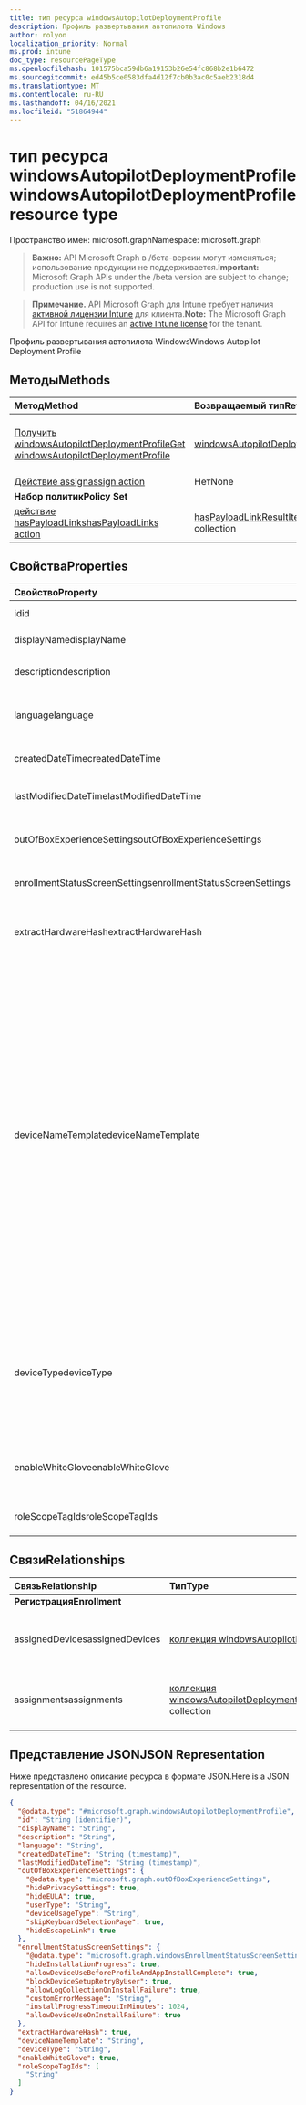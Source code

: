 ```yaml
---
title: тип ресурса windowsAutopilotDeploymentProfile
description: Профиль развертывания автопилота Windows
author: rolyon
localization_priority: Normal
ms.prod: intune
doc_type: resourcePageType
ms.openlocfilehash: 101575bca59db6a19153b26e54fc868b2e1b6472
ms.sourcegitcommit: ed45b5ce0583dfa4d12f7cb0b3ac0c5aeb2318d4
ms.translationtype: MT
ms.contentlocale: ru-RU
ms.lasthandoff: 04/16/2021
ms.locfileid: "51864944"
---
```

# <a name="windowsautopilotdeploymentprofile-resource-type"></a><span data-ttu-id="3d267-103">тип ресурса windowsAutopilotDeploymentProfile</span><span class="sxs-lookup"><span data-stu-id="3d267-103">windowsAutopilotDeploymentProfile resource type</span></span>

<span data-ttu-id="3d267-104">Пространство имен: microsoft.graph</span><span class="sxs-lookup"><span data-stu-id="3d267-104">Namespace: microsoft.graph</span></span>

> <span data-ttu-id="3d267-105">**Важно:** API Microsoft Graph в /бета-версии могут изменяться; использование продукции не поддерживается.</span><span class="sxs-lookup"><span data-stu-id="3d267-105">**Important:** Microsoft Graph APIs under the /beta version are subject to change; production use is not supported.</span></span>

> <span data-ttu-id="3d267-106">**Примечание.** API Microsoft Graph для Intune требует наличия [активной лицензии Intune](https://go.microsoft.com/fwlink/?linkid=839381) для клиента.</span><span class="sxs-lookup"><span data-stu-id="3d267-106">**Note:** The Microsoft Graph API for Intune requires an [active Intune license](https://go.microsoft.com/fwlink/?linkid=839381) for the tenant.</span></span>

<span data-ttu-id="3d267-107">Профиль развертывания автопилота Windows</span><span class="sxs-lookup"><span data-stu-id="3d267-107">Windows Autopilot Deployment Profile</span></span>

## <a name="methods"></a><span data-ttu-id="3d267-108">Методы</span><span class="sxs-lookup"><span data-stu-id="3d267-108">Methods</span></span>
|<span data-ttu-id="3d267-109">Метод</span><span class="sxs-lookup"><span data-stu-id="3d267-109">Method</span></span>|<span data-ttu-id="3d267-110">Возвращаемый тип</span><span class="sxs-lookup"><span data-stu-id="3d267-110">Return Type</span></span>|<span data-ttu-id="3d267-111">Описание</span><span class="sxs-lookup"><span data-stu-id="3d267-111">Description</span></span>|
|:---|:---|:---|
|[<span data-ttu-id="3d267-112">Получить windowsAutopilotDeploymentProfile</span><span class="sxs-lookup"><span data-stu-id="3d267-112">Get windowsAutopilotDeploymentProfile</span></span>](../api/intune-shared-windowsautopilotdeploymentprofile-get.md)|[<span data-ttu-id="3d267-113">windowsAutopilotDeploymentProfile</span><span class="sxs-lookup"><span data-stu-id="3d267-113">windowsAutopilotDeploymentProfile</span></span>](../resources/intune-shared-windowsautopilotdeploymentprofile.md)|<span data-ttu-id="3d267-114">Чтение свойств и связей [объекта windowsAutopilotDeploymentProfile.](../resources/intune-shared-windowsautopilotdeploymentprofile.md)</span><span class="sxs-lookup"><span data-stu-id="3d267-114">Read properties and relationships of the [windowsAutopilotDeploymentProfile](../resources/intune-shared-windowsautopilotdeploymentprofile.md) object.</span></span>|
|[<span data-ttu-id="3d267-115">Действие assign</span><span class="sxs-lookup"><span data-stu-id="3d267-115">assign action</span></span>](../api/intune-shared-windowsautopilotdeploymentprofile-assign.md)|<span data-ttu-id="3d267-116">Нет</span><span class="sxs-lookup"><span data-stu-id="3d267-116">None</span></span>|<span data-ttu-id="3d267-117">Н/Д</span><span class="sxs-lookup"><span data-stu-id="3d267-117">Not yet documented</span></span>|
|<span data-ttu-id="3d267-118">**Набор политик**</span><span class="sxs-lookup"><span data-stu-id="3d267-118">**Policy Set**</span></span>|
|[<span data-ttu-id="3d267-119">действие hasPayloadLinks</span><span class="sxs-lookup"><span data-stu-id="3d267-119">hasPayloadLinks action</span></span>](../api/intune-shared-windowsautopilotdeploymentprofile-haspayloadlinks.md)|<span data-ttu-id="3d267-120">[hasPayloadLinkResultItem](../resources/intune-policyset-haspayloadlinkresultitem.md) collection</span><span class="sxs-lookup"><span data-stu-id="3d267-120">[hasPayloadLinkResultItem](../resources/intune-policyset-haspayloadlinkresultitem.md) collection</span></span>|<span data-ttu-id="3d267-121">Н/Д</span><span class="sxs-lookup"><span data-stu-id="3d267-121">Not yet documented</span></span>|

## <a name="properties"></a><span data-ttu-id="3d267-122">Свойства</span><span class="sxs-lookup"><span data-stu-id="3d267-122">Properties</span></span>
|<span data-ttu-id="3d267-123">Свойство</span><span class="sxs-lookup"><span data-stu-id="3d267-123">Property</span></span>|<span data-ttu-id="3d267-124">Тип</span><span class="sxs-lookup"><span data-stu-id="3d267-124">Type</span></span>|<span data-ttu-id="3d267-125">Описание</span><span class="sxs-lookup"><span data-stu-id="3d267-125">Description</span></span>|
|:---|:---|:---|
|<span data-ttu-id="3d267-126">id</span><span class="sxs-lookup"><span data-stu-id="3d267-126">id</span></span>|<span data-ttu-id="3d267-127">String</span><span class="sxs-lookup"><span data-stu-id="3d267-127">String</span></span>|<span data-ttu-id="3d267-128">Ключ профиля</span><span class="sxs-lookup"><span data-stu-id="3d267-128">Profile Key</span></span>|
|<span data-ttu-id="3d267-129">displayName</span><span class="sxs-lookup"><span data-stu-id="3d267-129">displayName</span></span>|<span data-ttu-id="3d267-130">String</span><span class="sxs-lookup"><span data-stu-id="3d267-130">String</span></span>|<span data-ttu-id="3d267-131">Имя профиля</span><span class="sxs-lookup"><span data-stu-id="3d267-131">Name of the profile</span></span>|
|<span data-ttu-id="3d267-132">description</span><span class="sxs-lookup"><span data-stu-id="3d267-132">description</span></span>|<span data-ttu-id="3d267-133">String</span><span class="sxs-lookup"><span data-stu-id="3d267-133">String</span></span>|<span data-ttu-id="3d267-134">Описание профиля</span><span class="sxs-lookup"><span data-stu-id="3d267-134">Description of the profile</span></span>|
|<span data-ttu-id="3d267-135">language</span><span class="sxs-lookup"><span data-stu-id="3d267-135">language</span></span>|<span data-ttu-id="3d267-136">String</span><span class="sxs-lookup"><span data-stu-id="3d267-136">String</span></span>|<span data-ttu-id="3d267-137">Язык, настроенный на устройстве</span><span class="sxs-lookup"><span data-stu-id="3d267-137">Language configured on the device</span></span>|
|<span data-ttu-id="3d267-138">createdDateTime</span><span class="sxs-lookup"><span data-stu-id="3d267-138">createdDateTime</span></span>|<span data-ttu-id="3d267-139">DateTimeOffset</span><span class="sxs-lookup"><span data-stu-id="3d267-139">DateTimeOffset</span></span>|<span data-ttu-id="3d267-140">Время создания профиля</span><span class="sxs-lookup"><span data-stu-id="3d267-140">Profile creation time</span></span>|
|<span data-ttu-id="3d267-141">lastModifiedDateTime</span><span class="sxs-lookup"><span data-stu-id="3d267-141">lastModifiedDateTime</span></span>|<span data-ttu-id="3d267-142">DateTimeOffset</span><span class="sxs-lookup"><span data-stu-id="3d267-142">DateTimeOffset</span></span>|<span data-ttu-id="3d267-143">Последнее изменение профиля</span><span class="sxs-lookup"><span data-stu-id="3d267-143">Profile last modified time</span></span>|
|<span data-ttu-id="3d267-144">outOfBoxExperienceSettings</span><span class="sxs-lookup"><span data-stu-id="3d267-144">outOfBoxExperienceSettings</span></span>|[<span data-ttu-id="3d267-145">outOfBoxExperienceSettings</span><span class="sxs-lookup"><span data-stu-id="3d267-145">outOfBoxExperienceSettings</span></span>](../resources/intune-enrollment-outofboxexperiencesettings.md)|<span data-ttu-id="3d267-146">Параметр "Вне параметров работы с полем"</span><span class="sxs-lookup"><span data-stu-id="3d267-146">Out of box experience setting</span></span>|
|<span data-ttu-id="3d267-147">enrollmentStatusScreenSettings</span><span class="sxs-lookup"><span data-stu-id="3d267-147">enrollmentStatusScreenSettings</span></span>|[<span data-ttu-id="3d267-148">windowsEnrollmentStatusScreenSettings</span><span class="sxs-lookup"><span data-stu-id="3d267-148">windowsEnrollmentStatusScreenSettings</span></span>](../resources/intune-enrollment-windowsenrollmentstatusscreensettings.md)|<span data-ttu-id="3d267-149">Параметр состояния регистрации</span><span class="sxs-lookup"><span data-stu-id="3d267-149">Enrollment status screen setting</span></span>|
|<span data-ttu-id="3d267-150">extractHardwareHash</span><span class="sxs-lookup"><span data-stu-id="3d267-150">extractHardwareHash</span></span>|<span data-ttu-id="3d267-151">Логический</span><span class="sxs-lookup"><span data-stu-id="3d267-151">Boolean</span></span>|<span data-ttu-id="3d267-152">HardwareHash Extraction для профиля</span><span class="sxs-lookup"><span data-stu-id="3d267-152">HardwareHash Extraction for the profile</span></span>|
|<span data-ttu-id="3d267-153">deviceNameTemplate</span><span class="sxs-lookup"><span data-stu-id="3d267-153">deviceNameTemplate</span></span>|<span data-ttu-id="3d267-154">String</span><span class="sxs-lookup"><span data-stu-id="3d267-154">String</span></span>|<span data-ttu-id="3d267-155">Шаблон, используемый для имени устройства АвтоПилот.</span><span class="sxs-lookup"><span data-stu-id="3d267-155">The template used to name the AutoPilot Device.</span></span> <span data-ttu-id="3d267-156">Это может быть пользовательский текст, который также может содержать либо серийный номер устройства, либо случайный генерируемый номер.</span><span class="sxs-lookup"><span data-stu-id="3d267-156">This can be a custom text and can also contain either the serial number of the device, or a randomly generated number.</span></span> <span data-ttu-id="3d267-157">Общая длина текста, генерируемого шаблоном, может быть не более 15 символов.</span><span class="sxs-lookup"><span data-stu-id="3d267-157">The total length of the text generated by the template can be no more than 15 characters.</span></span>|
|<span data-ttu-id="3d267-158">deviceType</span><span class="sxs-lookup"><span data-stu-id="3d267-158">deviceType</span></span>|[<span data-ttu-id="3d267-159">windowsAutopilotDeviceType</span><span class="sxs-lookup"><span data-stu-id="3d267-159">windowsAutopilotDeviceType</span></span>](../resources/intune-enrollment-windowsautopilotdevicetype.md)|<span data-ttu-id="3d267-160">Тип устройства AutoPilot, к который применим этот профиль.</span><span class="sxs-lookup"><span data-stu-id="3d267-160">The AutoPilot device type that this profile is applicable to.</span></span> <span data-ttu-id="3d267-161">Возможные значения: `windowsPc`, `surfaceHub2`.</span><span class="sxs-lookup"><span data-stu-id="3d267-161">Possible values are: `windowsPc`, `surfaceHub2`.</span></span>|
|<span data-ttu-id="3d267-162">enableWhiteGlove</span><span class="sxs-lookup"><span data-stu-id="3d267-162">enableWhiteGlove</span></span>|<span data-ttu-id="3d267-163">Логический</span><span class="sxs-lookup"><span data-stu-id="3d267-163">Boolean</span></span>|<span data-ttu-id="3d267-164">Включить белую перчатку автопилота для профиля.</span><span class="sxs-lookup"><span data-stu-id="3d267-164">Enable Autopilot White Glove for the profile.</span></span>|
|<span data-ttu-id="3d267-165">roleScopeTagIds</span><span class="sxs-lookup"><span data-stu-id="3d267-165">roleScopeTagIds</span></span>|<span data-ttu-id="3d267-166">Коллекция String</span><span class="sxs-lookup"><span data-stu-id="3d267-166">String collection</span></span>|<span data-ttu-id="3d267-167">Теги области для профиля.</span><span class="sxs-lookup"><span data-stu-id="3d267-167">Scope tags for the profile.</span></span>|

## <a name="relationships"></a><span data-ttu-id="3d267-168">Связи</span><span class="sxs-lookup"><span data-stu-id="3d267-168">Relationships</span></span>
|<span data-ttu-id="3d267-169">Связь</span><span class="sxs-lookup"><span data-stu-id="3d267-169">Relationship</span></span>|<span data-ttu-id="3d267-170">Тип</span><span class="sxs-lookup"><span data-stu-id="3d267-170">Type</span></span>|<span data-ttu-id="3d267-171">Описание</span><span class="sxs-lookup"><span data-stu-id="3d267-171">Description</span></span>|
|:---|:---|:---|
|<span data-ttu-id="3d267-172">**Регистрация**</span><span class="sxs-lookup"><span data-stu-id="3d267-172">**Enrollment**</span></span>|
|<span data-ttu-id="3d267-173">assignedDevices</span><span class="sxs-lookup"><span data-stu-id="3d267-173">assignedDevices</span></span>|<span data-ttu-id="3d267-174">[коллекция windowsAutopilotDeviceIdentity](../resources/intune-enrollment-windowsautopilotdeviceidentity.md)</span><span class="sxs-lookup"><span data-stu-id="3d267-174">[windowsAutopilotDeviceIdentity](../resources/intune-enrollment-windowsautopilotdeviceidentity.md) collection</span></span>|<span data-ttu-id="3d267-175">Список назначенных устройств для профиля.</span><span class="sxs-lookup"><span data-stu-id="3d267-175">The list of assigned devices for the profile.</span></span>|
|<span data-ttu-id="3d267-176">assignments</span><span class="sxs-lookup"><span data-stu-id="3d267-176">assignments</span></span>|<span data-ttu-id="3d267-177">[коллекция windowsAutopilotDeploymentProfileAssignment](../resources/intune-enrollment-windowsautopilotdeploymentprofileassignment.md)</span><span class="sxs-lookup"><span data-stu-id="3d267-177">[windowsAutopilotDeploymentProfileAssignment](../resources/intune-enrollment-windowsautopilotdeploymentprofileassignment.md) collection</span></span>|<span data-ttu-id="3d267-178">Список групповых назначений для профиля.</span><span class="sxs-lookup"><span data-stu-id="3d267-178">The list of group assignments for the profile.</span></span>|

## <a name="json-representation"></a><span data-ttu-id="3d267-179">Представление JSON</span><span class="sxs-lookup"><span data-stu-id="3d267-179">JSON Representation</span></span>
<span data-ttu-id="3d267-180">Ниже представлено описание ресурса в формате JSON.</span><span class="sxs-lookup"><span data-stu-id="3d267-180">Here is a JSON representation of the resource.</span></span>
<!-- {
  "blockType": "resource",
  "keyProperty": "id",
  "@odata.type": "microsoft.graph.windowsAutopilotDeploymentProfile"
}
-->
``` json
{
  "@odata.type": "#microsoft.graph.windowsAutopilotDeploymentProfile",
  "id": "String (identifier)",
  "displayName": "String",
  "description": "String",
  "language": "String",
  "createdDateTime": "String (timestamp)",
  "lastModifiedDateTime": "String (timestamp)",
  "outOfBoxExperienceSettings": {
    "@odata.type": "microsoft.graph.outOfBoxExperienceSettings",
    "hidePrivacySettings": true,
    "hideEULA": true,
    "userType": "String",
    "deviceUsageType": "String",
    "skipKeyboardSelectionPage": true,
    "hideEscapeLink": true
  },
  "enrollmentStatusScreenSettings": {
    "@odata.type": "microsoft.graph.windowsEnrollmentStatusScreenSettings",
    "hideInstallationProgress": true,
    "allowDeviceUseBeforeProfileAndAppInstallComplete": true,
    "blockDeviceSetupRetryByUser": true,
    "allowLogCollectionOnInstallFailure": true,
    "customErrorMessage": "String",
    "installProgressTimeoutInMinutes": 1024,
    "allowDeviceUseOnInstallFailure": true
  },
  "extractHardwareHash": true,
  "deviceNameTemplate": "String",
  "deviceType": "String",
  "enableWhiteGlove": true,
  "roleScopeTagIds": [
    "String"
  ]
}
```





